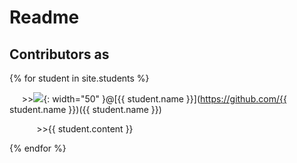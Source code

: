 # Readme 
## Contributors as

{% for student in site.students %}

&nbsp;&nbsp;&nbsp;&nbsp; >><img src="{{ student.image }}">{: width="50" }@[{{ student.name }}](https://github.com/{{ student.name }})({{ student.name }})
 
&nbsp;&nbsp;&nbsp;&nbsp;&nbsp;&nbsp;&nbsp;&nbsp;&nbsp;&nbsp; >>{{ student.content }}

{% endfor %}
